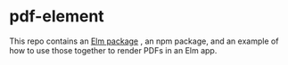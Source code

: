 # pdf-element

This repo contains an [Elm package](http://package.elm-lang.org/packages/bburdette/pdf-element/latest)
, an npm package, and an example of how to use those together to render PDFs in an Elm app.


